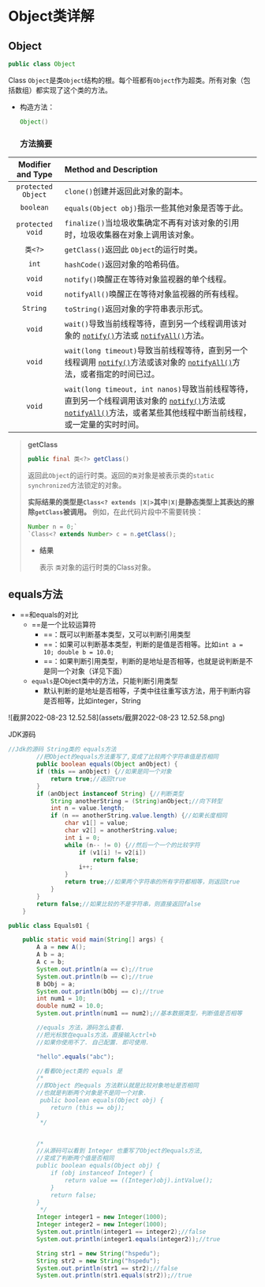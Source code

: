 # Object类详解

## Object

```java
public class Object
```

Class `Object`是类`Object`结构的根。每个班都有`Object`作为超类。所有对象（包括数组）都实现了这个类的方法。

- 构造方法：

    ```java
    Object()
    ```
    
    ### 方法摘要

| Modifier and Type  | Method and Description|
|:-:|:--|
| `protected Object` | `clone()`创建并返回此对象的副本。                            |
| `boolean`          | `equals(Object obj)`指示一些其他对象是否等于此。             |
| `protected void`   | `finalize()`当垃圾收集确定不再有对该对象的引用时，垃圾收集器在对象上调用该对象。 |
| `类<?>`            | `getClass()`返回此 `Object`的运行时类。                      |
| `int`              | `hashCode()`返回对象的哈希码值。                             |
| `void`             | `notify()`唤醒正在等待对象监视器的单个线程。                 |
| `void`             | `notifyAll()`唤醒正在等待对象监视器的所有线程。              |
| `String`           | `toString()`返回对象的字符串表示形式。                       |
| `void`             | `wait()`导致当前线程等待，直到另一个线程调用该对象的 [`notify()`](../../java/lang/Object.html#notify--)方法或 [`notifyAll()`](../../java/lang/Object.html#notifyAll--)方法。 |
| `void`             | `wait(long timeout)`导致当前线程等待，直到另一个线程调用 [`notify()`](../../java/lang/Object.html#notify--)方法或该对象的 [`notifyAll()`](../../java/lang/Object.html#notifyAll--)方法，或者指定的时间已过。 |
| `void`             | `wait(long timeout, int nanos)`导致当前线程等待，直到另一个线程调用该对象的 [`notify()`](../../java/lang/Object.html#notify--)方法或 [`notifyAll()`](../../java/lang/Object.html#notifyAll--)方法，或者某些其他线程中断当前线程，或一定量的实时时间。 |

> **getClass**
>
> ```java
> public final 类<?> getClass()
> ```
>
> 返回此`Object`的运行时类。返回的`类`对象是被表示类的`static synchronized`方法锁定的对象。
>
> **实际结果的类型是`Class<? extends |X|>`其中`|X|`是静态类型上其表达的擦除`getClass`被调用。** 例如，在此代码片段中不需要转换：
>
> ```java
> Number n = 0;`
> `Class<? extends Number> c = n.getClass();
> ```
>
> - **结果**
>
>     表示 `类`对象的运行时类的Class对象。

## equals方法

- ==和equals的对比
    - ==是一个比较运算符
        - ==：既可以判断基本类型，又可以判断引用类型
        - ==：如果可以判断基本类型，判断的是值是否相等。比如`int a = 10; double b = 10.0;`
        - ==：如果判断引用类型，判断的是地址是否相等，也就是说判断是不是同一个对象（详见下面）
    - `equals`是Object类中的方法，只能判断引用类型
        - 默认判断的是地址是否相等，子类中往往重写该方法，用于判断内容是否相等，比如integer，String

![截屏2022-08-23 12.52.58](assets/截屏2022-08-23 12.52.58.png)

JDK源码

```java
//Jdk的源码 String类的 equals方法
        //把Object的equals方法重写了,变成了比较两个字符串值是否相同
        public boolean equals(Object anObject) {
        if (this == anObject) {//如果是同一个对象
            return true;//返回true
        }
        if (anObject instanceof String) {//判断类型
            String anotherString = (String)anObject;//向下转型
            int n = value.length;
            if (n == anotherString.value.length) {//如果长度相同
                char v1[] = value;
                char v2[] = anotherString.value;
                int i = 0;
                while (n-- != 0) {//然后一个一个的比较字符
                    if (v1[i] != v2[i])
                        return false;
                    i++;
                }
                return true;//如果两个字符串的所有字符都相等，则返回true
            }
        }
        return false;//如果比较的不是字符串，则直接返回false
    }
```







```java
public class Equals01 {

    public static void main(String[] args) {
        A a = new A();
        A b = a;
        A c = b;
        System.out.println(a == c);//true
        System.out.println(b == c);//true
        B bObj = a;
        System.out.println(bObj == c);//true
        int num1 = 10;
        double num2 = 10.0;
        System.out.println(num1 == num2);//基本数据类型，判断值是否相等

        //equals 方法，源码怎么查看.
        //把光标放在equals方法，直接输入ctrl+b
        //如果你使用不了. 自己配置. 即可使用.

        "hello".equals("abc");

        //看看Object类的 equals 是
        /*
        //即Object 的equals 方法默认就是比较对象地址是否相同
        //也就是判断两个对象是不是同一个对象.
         public boolean equals(Object obj) {
            return (this == obj);
        }
         */


        /*
        //从源码可以看到 Integer 也重写了Object的equals方法,
        //变成了判断两个值是否相同
        public boolean equals(Object obj) {
            if (obj instanceof Integer) {
                return value == ((Integer)obj).intValue();
            }
            return false;
        }
         */
        Integer integer1 = new Integer(1000);
        Integer integer2 = new Integer(1000);
        System.out.println(integer1 == integer2);//false
        System.out.println(integer1.equals(integer2));//true

        String str1 = new String("hspedu");
        String str2 = new String("hspedu");
        System.out.println(str1 == str2);//false
        System.out.println(str1.equals(str2));//true
```

